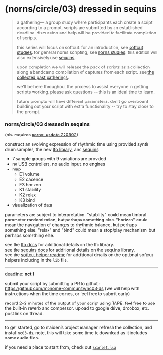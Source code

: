 # (norns/circle/03) dressed in sequins

> a gathering— a group study where participants each create a script according to a prompt. scripts are submitted by an established deadline. discussion and help will be provided to facilitate completion of scripts.
>
> this series will focus on softcut. for an introduction, see [softcut studies](https://monome.org/docs/norns/softcut/). for general norns scripting, see [norns studies](https://monome.org/docs/norns/studies/). this edition will also extensively use [sequins](https://monome.org/docs/norns/reference/lib/sequins).
>
> upon completion we will release the pack of scripts as a collection along a bandcamp compilation of captures from each script. see [the collected past gatherings](https://llllllll.co/t/norns-circle-collected/30411).
>
> we’ll be here throughout the process to assist everyone in getting scripts working. please ask questions -- this is an ideal time to learn.
>
> future prompts will have different parameters. don’t go overboard building out your script with extra functionality -- try to stay close to the prompt.

### norns/circle/03 dressed in sequins

(nb. requires [norns: update 220802](https://llllllll.co/t/norns-update-220802/57563))

construct an evolving expression of rhythmic time using provided synth drum samples, the new [lfo library](https://monome.org/docs/norns/reference/lib/lfo), and [sequins](https://monome.org/docs/norns/reference/lib/sequins).

- 7 sample groups with 9 variations are provided
- no USB controllers, no audio input, no engines
- map
	- E1 volume
	- E2 cadence
	- E3 horizon
	- K1 stability
	- K2 relax
	- K3 bind
- visualization of data

parameters are subject to interpretation. "stability" could mean timbral parameter randomization, but perhaps something else. "horizon" could mean the navigation of changes to rhythmic balance, but perhaps something else. "relax" and "bind" could mean a stop/play mechanism, but perhaps something else.

see the [lfo docs](https://monome.org/docs/norns/reference/lib/lfo) for additional details on the lfo library.  
see the [sequins docs](https://monome.org/docs/norns/reference/lib/sequins) for additional details on the sequins library.  
see the [softcut helper readme](https://github.com/monome-community/nc03-ds/blob/main/softcut_helper-readme.md) for additional details on the optional softcut helpers including in the `lib` file.

---

deadline: **oct 1**

submit your script by submitting a PR to github: https://github.com/monome-community/nc03-ds (we will help with instructions when the time comes, or feel free to submit early)

record 2-3 minutes of the output of your script using TAPE. feel free to use the built-in reverb and compessor. upload to google drive, dropbox, etc. post link on thread.

---

to get started, go to maiden’s project manager, refresh the collection, and install `nc03-ds`. note, this will take some time to download as it includes some audio files.

if you need a place to start from, check out [`scarlet.lua`](https://github.com/monome-community/nc03-ds/blob/main/scarlet.lua)
